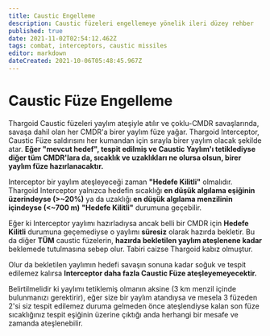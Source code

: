 ```yaml
---
title: Caustic Engelleme
description: Caustic füzeleri engellemeye yönelik ileri düzey rehber
published: true
date: 2021-11-02T02:54:12.462Z
tags: combat, interceptors, caustic missiles
editor: markdown
dateCreated: 2021-10-06T05:48:45.967Z
---
```


# Caustic Füze Engelleme

Thargoid Caustic füzeleri yaylım ateşiyle atılır ve çoklu-CMDR savaşlarında, savaşa dahil olan her CMDR'a birer yaylım füze yağar. Thargoid Interceptor, Caustic Füze saldırısını her kumandan için sırayla birer yaylım olacak şekilde atar. **Eğer "mevcut hedef", tespit edilmiş ve Caustic Yaylım'ı tetiklediyse diğer tüm CMDR'lara da, sıcaklık ve uzaklıkları ne olursa olsun, birer yaylım füze hazırlanacaktır.**

Interceptor bir yaylım ateşleyeceği zaman **"Hedefe Kilitli"** olmalıdır. Thargoid Interceptor yalnızca hedefin sıcaklığı **en düşük algılama eşiğinin üzerindeyse (>~20%)** ya da uzaklığı **en düşük algılama menzilinin içindeyse (<~700 m)** **"Hedefe Kilitli"** durumuna geçebilir.

Eğer ki Interceptor yaylımı hazırladıysa ancak belli bir CMDR için **Hedefe Kilitli** durumuna geçemediyse o yaylımı **süresiz** olarak hazırda bekletir. Bu da diğer **TÜM** caustic füzelerin, **hazırda bekletilen yaylım ateşlenene kadar** beklemede tutulmasına sebep olur. Tabiri caizse Thargoid kabız olmuştur.

Olur da bekletilen yaylımın hedefi savaşın sonuna kadar soğuk ve tespit edilemez kalırsa **Interceptor daha fazla Caustic Füze ateşleyemeyecektir.**

Belirtilmelidir ki yaylımı tetiklemiş olmanın aksine (3 km menzil içinde bulunmanızı gerektirir), eğer size bir yaylım atandıysa ve mesela 3 füzeden 2'si siz tespit edilemez duruma gelmeden önce ateşlendiyse kalan son füze sıcaklığınız tespit eşiğinin üzerine çıktığı anda herhangi bir mesafe ve zamanda ateşlenebilir.

